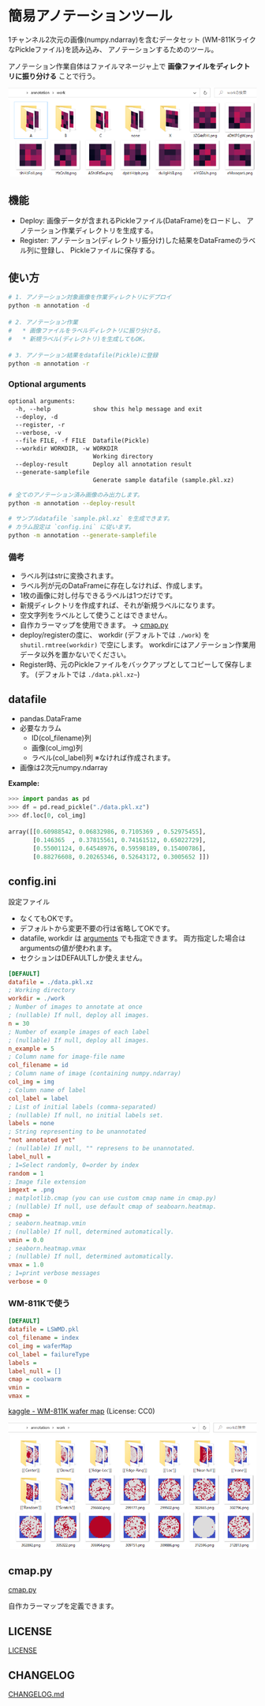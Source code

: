 # 簡易アノテーションツール

1チャンネル2次元の画像(numpy.ndarray)を含むデータセット
(WM-811KライクなPickleファイル)を読み込み、
アノテーションするためのツール。

アノテーション作業自体はファイルマネージャ上で
**画像ファイルをディレクトリに振り分ける**
ことで行う。

![](doc/img/dir.png)

## 機能

- Deploy: 画像データが含まれるPickleファイル(DataFrame)をロードし、
  アノテーション作業ディレクトリを生成する。
- Register: アノテーション(ディレクトリ振分け)した結果をDataFrameのラベル列に登録し、
  Pickleファイルに保存する。

## 使い方

```sh
# 1. アノテーション対象画像を作業ディレクトリにデプロイ
python -m annotation -d

# 2. アノテーション作業
#   * 画像ファイルをラベルディレクトリに振り分ける。
#   * 新規ラベル(ディレクトリ)を生成してもOK。

# 3. アノテーション結果をdatafile(Pickle)に登録
python -m annotation -r
```

### Optional arguments

```
optional arguments:
  -h, --help            show this help message and exit
  --deploy, -d
  --register, -r
  --verbose, -v
  --file FILE, -f FILE  Datafile(Pickle)
  --workdir WORKDIR, -w WORKDIR
                        Working directory
  --deploy-result       Deploy all annotation result
  --generate-samplefile
                        Generate sample datafile (sample.pkl.xz)
```

```sh
# 全てのアノテーション済み画像のみ出力します。
python -m annotation --deploy-result
```

```sh
# サンプルdatafile `sample.pkl.xz` を生成できます。
# カラム設定は `config.ini` に従います。
python -m annotation --generate-samplefile
```

### 備考

- ラベル列はstrに変換されます。
- ラベル列が元のDataFrameに存在しなければ、作成します。
- 1枚の画像に対し付与できるラベルは1つだけです。
- 新規ディレクトリを作成すれば、それが新規ラベルになります。
- 空文字列をラベルとして使うことはできません。
- 自作カラーマップを使用できます。 -> [cmap.py](#cmappy)
- deploy/registerの度に、
  workdir (デフォルトでは `./work`) を
  `shutil.rmtree(workdir)` で空にします。
  workdirにはアノテーション作業用データ以外を置かないでください。
- Register時、元のPickleファイルをバックアップとしてコピーして保存します。
  (デフォルトでは `./data.pkl.xz~`)

## datafile

- pandas.DataFrame
- 必要なカラム
  - ID(col_filename)列
  - 画像(col_img)列
  - ラベル(col_label)列 ※なければ作成されます。
- 画像は2次元numpy.ndarray

**Example:**

```python
>>> import pandas as pd
>>> df = pd.read_pickle("./data.pkl.xz")
>>> df.loc[0, col_img]

array([[0.60988542, 0.06832986, 0.7105369 , 0.52975455],
       [0.146365  , 0.37815561, 0.74161512, 0.65022729],
       [0.55001124, 0.64548976, 0.59598189, 0.15400786],
       [0.88276608, 0.20265346, 0.52643172, 0.3005652 ]])
```

## config.ini

設定ファイル

- なくてもOKです。
- デフォルトから変更不要の行は省略してOKです。
- datafile, workdir は
  [arguments](#arguments) でも指定できます。
  両方指定した場合はargumentsの値が使われます。
- セクションはDEFAULTしか使えません。

```ini
[DEFAULT]
datafile = ./data.pkl.xz
; Working directory
workdir = ./work
; Number of images to annotate at once
; (nullable) If null, deploy all images.
n = 30
; Number of example images of each label
; (nullable) If null, deploy all images.
n_example = 5
; Column name for image-file name
col_filename = id
; Column name of image (containing numpy.ndarray)
col_img = img
; Column name of label
col_label = label
; List of initial labels (comma-separated)
; (nullable) If null, no initial labels set.
labels = none
; String representing to be unannotated
"not annotated yet"
; (nullable) If null, "" represens to be unannotated.
label_null = 
; 1=Select randomly, 0=order by index
random = 1
; Image file extension
imgext = .png
; matplotlib.cmap (you can use custom cmap name in cmap.py)
; (nullable) If null, use default cmap of seaboarn.heatmap.
cmap = 
; seaborn.heatmap.vmin
; (nullable) If null, determined automatically.
vmin = 0.0
; seaborn.heatmap.vmax
; (nullable) If null, determined automatically.
vmax = 1.0
; 1=print verbose messages
verbose = 0
```

### WM-811Kで使う

```ini
[DEFAULT]
datafile = LSWMD.pkl
col_filename = index
col_img = waferMap
col_label = failureType
labels = 
label_null = []
cmap = coolwarm
vmin =
vmax =
```

[kaggle - WM-811K wafer map](https://www.kaggle.com/datasets/qingyi/wm811k-wafer-map)
(License: CC0)

![](doc/img/dir_wm811k.png)

## cmap.py

[cmap.py](annotation/cmap.py)

自作カラーマップを定義できます。

## LICENSE

[LICENSE](LICENSE)

## CHANGELOG

[CHANGELOG.md](CHANGELOG.md)

